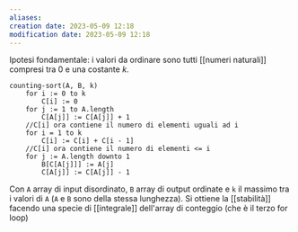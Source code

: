```yaml
---
aliases: 
creation date: 2023-05-09 12:18
modification date: 2023-05-09 12:18
---
```


Ipotesi fondamentale: i valori da ordinare sono tutti [[numeri naturali]] compresi tra 0 e una costante $k$.

```clike
counting-sort(A, B, k)
	for i := 0 to k
		C[i] := 0
	for j := 1 to A.length
		C[A[j]] := C[A[j]] + 1
	//C[i] ora contiene il numero di elementi uguali ad i
	for i = 1 to k
		C[i] := C[i] + C[i - 1]
	//C[i] ora contiene il numero di elementi <= i
	for j := A.length downto 1
		B[C[A[j]]] := A[j]
		C[A[j]] := C[A[j]] - 1

```
Con `A` array di input disordinato, `B` array di output ordinate e `k` il massimo tra i valori di `A`
(`A` e `B` sono della stessa lunghezza). Si ottiene la [[stabilità]] facendo una specie di [[integrale]] dell'array di conteggio (che è il terzo for loop)
